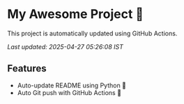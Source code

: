 # My Awesome Project 🚀

This project is automatically updated using GitHub Actions.

_Last updated: 2025-04-27 05:26:08 IST_

## Features
- Auto-update README using Python 🐍
- Auto Git push with GitHub Actions 🤖
